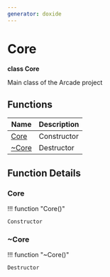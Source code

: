```yaml
---
generator: doxide
---
```



# Core

**class Core**


Main class of the Arcade project


## Functions

| Name | Description |
| ---- | ----------- |
| [Core](#Core) | Constructor  |
| [~Core](#_u007eCore) | Destructor  |

## Function Details

### Core<a name="Core"></a>
!!! function "Core()"

    Constructor
    

### ~Core<a name="_u007eCore"></a>
!!! function "~Core()"

    Destructor
    

